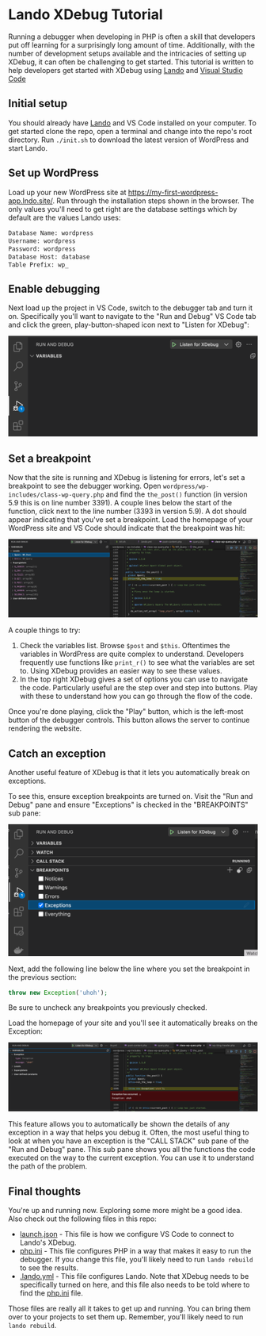 
# Lando XDebug Tutorial

Running a debugger when developing in PHP is often a skill that developers put off learning for a surprisingly long amount of time. Additionally, with the number of development setups available and the intricacies of setting up XDebug, it can often be challenging to get started. This tutorial is written to help developers get started with XDebug using [Lando](https://lando.dev/) and [Visual Studio Code](https://code.visualstudio.com/)

## Initial setup

You should already have [Lando](https://lando.dev/) and VS Code installed on your computer. To get started clone the repo, open a terminal and change into the repo's root directory. Run `./init.sh` to download the latest version of WordPress and start Lando.

## Set up WordPress

Load up your new WordPress site at https://my-first-wordpress-app.lndo.site/. Run through the installation steps shown in the browser. The only values you'll need to get right are the database settings which by default are the values Lando uses:

```
Database Name: wordpress
Username: wordpress
Password: wordpress
Database Host: database
Table Prefix: wp_
```

## Enable debugging

Next load up the project in VS Code, switch to the debugger tab and turn it on. Specifically you'll want to navigate to the "Run and Debug" VS Code tab and click the green, play-button-shaped icon next to "Listen for XDebug":

![Turn on Xdebug](/images/turn_on_xdebug.png)

## Set a breakpoint

Now that the site is running and XDebug is listening for errors, let's set a breakpoint to see the debugger working. Open `wordpress/wp-includes/class-wp-query.php` and find the `the_post()` function (in version 5.9 this is on line number 3391). A couple lines below the start of the function, click next to the line number (3393 in version 5.9). A dot should appear indicating that you've set a breakpoint. Load the homepage of your WordPress site and VS Code should indicate that the breakpoint was hit:

![The breakpoint is hit and VS Code shows a list of variables which you can inspect](/images/normal_breakpoint.png)

A couple things to try:

1. Check the variables list. Browse `$post` and `$this`. Oftentimes the variables in WordPress are quite complex to understand. Developers frequently use functions like `print_r()` to see what the variables are set to. Using XDebug provides an easier way to see these values.
2. In the top right XDebug gives a set of options you can use to navigate the code. Particularly useful are the step over and step into buttons. Play with these to understand how you can go through the flow of the code.

Once you're done playing, click the "Play" button, which is the left-most button of the debugger controls. This button allows the server to continue rendering the website.

## Catch an exception

Another useful feature of XDebug is that it lets you automatically break on exceptions.

To see this, ensure exception breakpoints are turned on. Visit the "Run and Debug" pane and ensure "Exceptions" is checked in the "BREAKPOINTS" sub pane:

![Exceptions turned on](/images/exception_setting.png)

Next, add the following line below the line where you set the breakpoint in the previous section:

```php
throw new Exception('uhoh');
```

Be sure to uncheck any breakpoints you previously checked.

Load the homepage of your site and you'll see it automatically breaks on the Exception:

![Breakpoint triggered by an exception](/images/exception_breakpoint.png)

This feature allows you to automatically be shown the details of any exception in a way that helps you debug it. Often, the most useful thing to look at when you have an exception is the "CALL STACK" sub pane of the "Run and Debug" pane. This sub pane shows you all the functions the code executed on the way to the current exception. You can use it to understand the path of the problem.

## Final thoughts

You're up and running now. Exploring some more might be a good idea. Also check out the following files in this repo:

* [launch.json](.vscode/launch.json) - This file is how we configure VS Code to connect to Lando's XDebug.
* [php.ini](config/php.ini) - This file configures PHP in a way that makes it easy to run the debugger. If you change this file, you'll likely need to run `lando rebuild` to see the results.
* [.lando.yml](.lando.yml) - This file configures Lando. Note that XDebug needs to be specifically turned on here, and this file also needs to be told where to find the [php.ini](config/php.ini) file.

Those files are really all it takes to get up and running. You can bring them over to your projects to set them up. Remember, you'll likely need to run `lando rebuild`.
